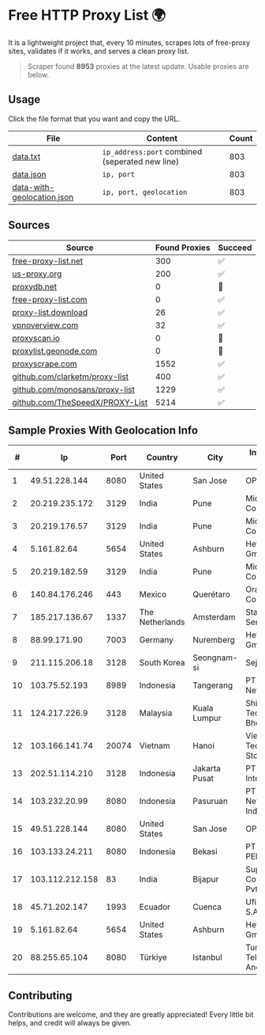 
# Free HTTP Proxy List 🌍

It is a lightweight project that, every 10 minutes, scrapes lots of free-proxy sites, validates if it works, and serves a clean proxy list.


> Scraper found **8953** proxies at the latest update. Usable proxies are below.

## Usage

Click the file format that you want and copy the URL.


|File|Content|Count|
|----|-------|-----|
|[data.txt](https://raw.githubusercontent.com/themiralay/Proxy-List-World/master/data.txt)|`ip_address:port` combined (seperated new line)|803|
|[data.json](https://raw.githubusercontent.com/themiralay/Proxy-List-World/master/data.json)|`ip, port`|803|
|[data-with-geolocation.json](https://raw.githubusercontent.com/themiralay/Proxy-List-World/master/data-with-geolocation.json)|`ip, port, geolocation`|803|

## Sources

|Source|Found Proxies|Succeed|
|------|-------------|-------|
|[free-proxy-list.net](https://free-proxy-list.net)|300|✅|
|[us-proxy.org](https://www.us-proxy.org)|200|✅|
|[proxydb.net](http://proxydb.net)|0|🚫|
|[free-proxy-list.com](https://free-proxy-list.com/?page=&port=&type%5B%5D=http&type%5B%5D=https&up_time=0&search=Search)|0|✅|
|[proxy-list.download](https://www.proxy-list.download/HTTP)|26|✅|
|[vpnoverview.com](https://vpnoverview.com/privacy/anonymous-browsing/free-proxy-servers)|32|✅|
|[proxyscan.io](https://www.proxyscan.io)|0|🚫|
|[proxylist.geonode.com](https://proxylist.geonode.com/api/proxy-list?limit=300&page=1&sort_by=lastChecked&sort_type=desc&protocols=http,https)|0|🚫|
|[proxyscrape.com](https://api.proxyscrape.com/v2/?request=displayproxies&protocol=http&timeout=10000&country=all&ssl=all&anonymity=all)|1552|✅|
|[github.com/clarketm/proxy-list](https://raw.githubusercontent.com/clarketm/proxy-list/master/proxy-list-raw.txt)|400|✅|
|[github.com/monosans/proxy-list](https://raw.githubusercontent.com/monosans/proxy-list/main/proxies/http.txt)|1229|✅|
|[github.com/TheSpeedX/PROXY-List](https://raw.githubusercontent.com/TheSpeedX/PROXY-List/master/http.txt)|5214|✅|


## Sample Proxies With Geolocation Info

|#|Ip|Port|Country|City|Internet Service Provider|
|-|--|----|-------|----|-------------------------|
|1|49.51.228.144|8080|United States|San Jose|OPHL|
|2|20.219.235.172|3129|India|Pune|Microsoft Corporation|
|3|20.219.176.57|3129|India|Pune|Microsoft Corporation|
|4|5.161.82.64|5654|United States|Ashburn|Hetzner Online GmbH|
|5|20.219.182.59|3129|India|Pune|Microsoft Corporation|
|6|140.84.176.246|443|Mexico|Querétaro|Oracle Corporation|
|7|185.217.136.67|1337|The Netherlands|Amsterdam|Stallion Network Services Limited|
|8|88.99.171.90|7003|Germany|Nuremberg|Hetzner Online GmbH|
|9|211.115.206.18|3128|South Korea|Seongnam-si|Sejong Telecom|
|10|103.75.52.193|8989|Indonesia|Tangerang|PT Quantum Tera Network|
|11|124.217.226.9|3128|Malaysia|Kuala Lumpur|Shinjiru Technology Sdn Bhd|
|12|103.166.141.74|20074|Vietnam|Hanoi|Viet NAM Cloud Technology Joint Stock Company|
|13|202.51.114.210|3128|Indonesia|Jakarta Pusat|PT iForte Global Internet|
|14|103.232.20.99|8080|Indonesia|Pasuruan|PT Terabyte Network Indonesia|
|15|49.51.228.144|8080|United States|San Jose|OPHL|
|16|103.133.24.211|8080|Indonesia|Bekasi|PT PHATRIA INTI PERSADA|
|17|103.112.212.158|83|India|Bijapur|Supersonic Isp Connectivity India Pvt Ltd|
|18|45.71.202.147|1993|Ecuador|Cuenca|Ufinet Panama S.A.|
|19|5.161.82.64|5654|United States|Ashburn|Hetzner Online GmbH|
|20|88.255.65.104|8080|Türkiye|Istanbul|Turk Telekomunikasyon Anonim Sirketi|



## Contributing

Contributions are welcome, and they are greatly appreciated! Every
little bit helps, and credit will always be given.

